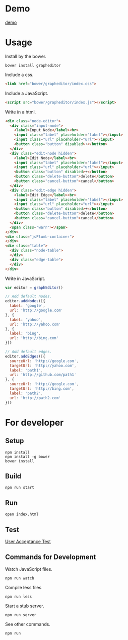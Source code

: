 # Demo
[demo](http://lodqa.github.io/grapheditor)

# Usage

Install by the bower.

```
bower install grapheditor
```

Include a css.

```html
<link href="bower/grapheditor/index.css">
```

Include a JavaScript.

```html
<script src="bower/grapheditor/index.js"></script>
```

Write in a html.

```html
<div class="node-editor">
  <div class="input-node">
    <label>Input Node</label><br>
    <input class="label" placeholder="label"></input>
    <input class="url" placeholder="url"></input>
    <button class="button" disabled>+</button>
  </div>
  <div class="edit-node hidden">
    <label>Edit Node</label><br>
    <input class="label" placeholder="label"></input>
    <input class="url" placeholder="url"></input>
    <button class="button" disabled>+</button>
    <button class="delete-button">delete</button>
    <button class="cancel-button">cancel</button>
  </div>
  <div class="edit-edge hidden">
    <label>Edit Edge</label><br>
    <input class="label" placeholder="label"></input>
    <input class="url" placeholder="url"></input>
    <button class="button" disabled>+</button>
    <button class="delete-button">delete</button>
    <button class="cancel-button">cancel</button>
  </div>
  <span class="warn"></span>
</div>
<div class="jsPlumb-container">
</div>
<div class="table">
  <div class="node-table">
  </div>
  <div class="edge-table">
  </div>
</div>
```

Write in JavaScript.

```js
var editor = graphEditor()

// Add default nodes.
editor.addNodes([{
  label: 'google',
  url: 'http://google.com'
}, {
  label: 'yahoo',
  url: 'http://yahoo.com'
}, {
  label: 'bing',
  url: 'http://bing.com'
}])

// Add default edges.
editor.addEdges([{
  sourceUrl: 'http://google.com',
  targetUrl: 'http://yahoo.com',
  label: 'path1',
  url: 'http://github.com/path1'
}, {
  sourceUrl: 'http://google.com',
  targetUrl: 'http://bing.com',
  label: 'path2',
  url: 'http://path2.com'
}])
```


# For developer
## Setup

```
npm install
npm install -g bower
bower install
```

## Build
```
npm run start
```

## Run
```
open index.html
```

## Test
[User Acceptance Test](https://developer.luxiar.jp/dbcls/graph-editor/wikis/home)

## Commands for Development
Watch JavaScript files.

```
npm run watch
```

Compile less files.

```
npm run less
```

Start a stub server.

```
npm run server
```

See other commands.

```
npm run
```
